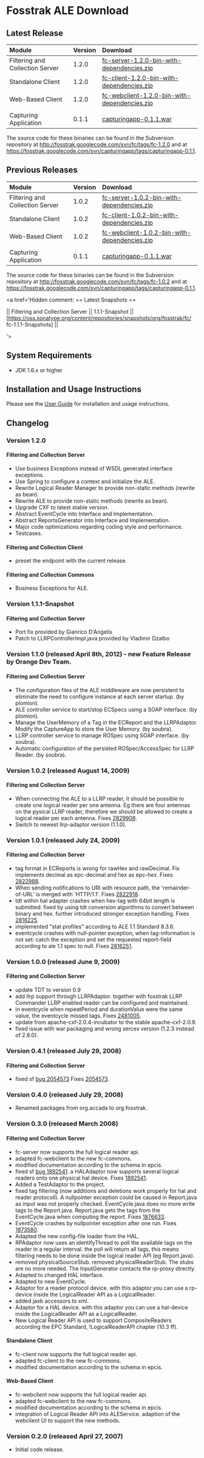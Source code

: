# Fosstrak ALE Download #




## Latest Release ##


| **Module** | **Version** | **Download** |
|:-----------|:------------|:-------------|
| Filtering and Collection Server | 1.2.0       | [fc-server-1.2.0-bin-with-dependencies.zip](https://oss.sonatype.org/content/repositories/public/org/fosstrak/fc/fc-server/1.2.0/fc-server-1.2.0-bin-with-dependencies.zip) |
| Standalone Client | 1.2.0       | [fc-client-1.2.0-bin-with-dependencies.zip](https://oss.sonatype.org/content/repositories/public/org/fosstrak/fc/fc-client/1.2.0/fc-client-1.2.0-bin-with-dependencies.zip) |
| Web-Based Client | 1.2.0       | [fc-webclient-1.2.0-bin-with-dependencies.zip](https://oss.sonatype.org/content/repositories/public/org/fosstrak/fc/fc-webclient/1.2.0/fc-webclient-1.2.0-bin-with-dependencies.zip) |
|            |             |              |
| Capturing Application | 0.1.1       | [capturingapp-0.1.1.war](https://oss.sonatype.org/content/repositories/public/org/fosstrak/capturingapp/capturingapp/0.1.1/capturingapp-0.1.1.war) |

The source code for these binaries can be found in the Subversion repository at http://fosstrak.googlecode.com/svn/fc/tags/fc-1.2.0 and at https://fosstrak.googlecode.com/svn/capturingapp/tags/capturingapp-0.1.1.


## Previous Releases ##

| **Module** | **Version** | **Download** |
|:-----------|:------------|:-------------|
| Filtering and Collection Server | 1.0.2       | [fc-server-1.0.2-bin-with-dependencies.zip](https://oss.sonatype.org/content/repositories/public/org/fosstrak/fc/fc-server/1.0.2/fc-server-1.0.2-bin-with-dependencies.zip) |
| Standalone Client | 1.0.2       | [fc-client-1.0.2-bin-with-dependencies.zip](https://oss.sonatype.org/content/repositories/public/org/fosstrak/fc/fc-client/1.0.2/fc-client-1.0.2-bin-with-dependencies.zip) |
| Web-Based Client | 1.0.2       | [fc-webclient-1.0.2-bin-with-dependencies.zip](https://oss.sonatype.org/content/repositories/public/org/fosstrak/fc/fc-webclient/1.0.2/fc-webclient-1.0.2-bin-with-dependencies.zip) |
|            |             |              |
| Capturing Application | 0.1.1       | [capturingapp-0.1.1.war](https://oss.sonatype.org/content/repositories/public/org/fosstrak/capturingapp/capturingapp/0.1.1/capturingapp-0.1.1.war) |

The source code for these binaries can be found in the Subversion repository at http://fosstrak.googlecode.com/svn/fc/tags/fc-1.0.2 and at https://fosstrak.googlecode.com/svn/capturingapp/tags/capturingapp-0.1.1.

<a href='Hidden comment: 
== Latest Snapshots ==

|| Filtering and Collection Server || 1.1.1-Snapshot || [https://oss.sonatype.org/content/repositories/snapshots/org/fosstrak/fc/ fc-1.1.1-Snapshots] ||

'></a>

## System Requirements ##
  * JDK 1.6.x or higher

## Installation and Usage Instructions ##
Please see the [User Guide](AleUserGuideQuickStart.md) for installation and usage instructions.

## Changelog ##

### Version 1.2.0 ###
#### Filtering and Collection Server ####
  * Use business Exceptions instead of WSDL generated interface exceptions.
  * Use Spring to configure a context and initialize the ALE.
  * Rewrite Logical Reader Manager to provide non-static methods (rewrite as bean).
  * Rewrite ALE to provide non-static methods (rewrite as bean).
  * Upgrade CXF to latest stable version.
  * Abstract EventCycle into Interface and Implementation.
  * Abstract ReportsGenerator into Interface and Implementation.
  * Major code optimizations regarding coding style and performance.
  * Testcases.

#### Filtering and Collection Client ####
  * preset the endpoint with the current release.

#### Filtering and Collection Commons ####
  * Business Exceptions for ALE.


### Version 1.1.1-Snapshot ###
#### Filtering and Collection Server ####
  * Port fix provided by Gianrico D'Angelis
  * Patch to LLRPControllerImpl.java provided by Vladimir Dzalbo

### Version 1.1.0 (released April 8th, 2012) - new Feature Release by Orange Dev Team. ###
#### Filtering and Collection Server ####
  * The configuration files of the ALE middleware are now persistent to eliminate the need to configure instance at each server startup. (by plomion).
  * ALE controller service to start/stop ECSpecs using a SOAP interface. (by plomion).
  * Manage the UserMemory of a Tag in the ECReport and the LLRPAdaptor. Modify the CaptureApp to store the User Memory. (by soubra).
  * LLRP controller service to manage ROSpec using SOAP interface. (by soubra).
  * Automatic configuration of the persisted ROSpec/AccessSpec for LLRP Reader. (by soubra).

### Version 1.0.2 (released August 14, 2009) ###
#### Filtering and Collection Server ####
  * When connecting the ALE to a LLRP reader, it should be possible to create one logical reader per one antenna. Eg there are four antennas on the pysical LLRP reader, therefore we should be allowed to create a logical reader per each antenna. Fixes [2829908](http://sourceforge.net/support/tracker.php?aid=2829908).
  * Switch to newest llrp-adaptor version (1.1.0).

### Version 1.0.1 (released July 24, 2009) ###
#### Filtering and Collection Server ####
  * tag format in ECReports is wrong for rawHex and rawDecimal. Fix implements decimal as epc-decimal and hex as epc-hex. Fixes [2822988](http://sourceforge.net/support/tracker.php?aid=2822988).
  * When sending notifications to URI with resource path, the 'remainder-of-URL' is merged with 'HTTP/1.1'. Fixes [2822918](http://sourceforge.net/support/tracker.php?aid=2822918).
  * tdt within hal adapter crashes when hex-tag with 64bit length is submitted: fixed by using tdt conversion algorithms to convert between binary and hex. further introduced stronger exception handling. Fixes [2816225](http://sourceforge.net/support/tracker.php?aid=2816225).
  * implemented "stat profiles" according to ALE 1.1 Standard 8.3.6.
  * eventcycle crashes with null-pointer exception, when tag-information is not set: catch the exception and set the requested report-field according to ale 1.1 spec to null. Fixes [2816251](http://sourceforge.net/support/tracker.php?aid=2816251).

### Version 1.0.0 (released June 9, 2009) ###
#### Filtering and Collection Server ####
  * update TDT to version 0.9
  * add llrp support through LLRPAdaptor. together with fosstrak LLRP Commander LLRP enabled reader can be configured and maintained.
  * in eventcycle when repeatPeriod and durationValue were the same value, the eventcycle missed tags. Fixes [2481005](http://sourceforge.net/support/tracker.php?aid=2481005).
  * update from apache-cxf-2.0.4-incubator to the stable apache-cxf-2.0.9.
  * fixed issue with war packaging and wrong xerces version (1.2.3 instead of 2.8.0).

### Version 0.4.1 (released July 29, 2008) ###
#### Filtering and Collection Server ####
  * fixed sf [bug 2054573](https://code.google.com/p/fosstrak/issues/detail?id=054573) Fixes [2054573](http://sourceforge.net/support/tracker.php?aid=2054573).

### Version 0.4.0 (released July 29, 2008) ###
  * Renamed packages from org.accada to org.fosstrak.

### Version 0.3.0 (released March 2008) ###
#### Filtering and Collection Server ####
  * fc-server now supports the full logical reader api.
  * adapted fc-webclient to the new fc-commons.
  * modified documentation according to the schema in epcis.
  * fixed sf [bug 1892541](https://code.google.com/p/fosstrak/issues/detail?id=892541). a HALAdaptor now supports several logical readers onto one physical hal device. Fixes [1892541](http://sourceforge.net/support/tracker.php?aid=1892541).
  * Added a TestAdaptor to the project.
  * fixed tag filtering (now additions and deletions work properly for hal and reader protocoll). A nullpointer exception could be caused in Report.java as input was not properly checked. EventCycle.java does no more write tags to the Report.java. Report.java gets the tags from the EventCycle.java when computing the report. Fixes [1876633](http://sourceforge.net/support/tracker.php?aid=1876633).
  * EventCycle crashes by nullpointer exception after one run. Fixes [1873580](http://sourceforge.net/support/tracker.php?aid=1873580).
  * Adapted the new config-file loader from the HAL.
  * RPAdaptor now uses an identifyThread to poll the available tags on the reader in a regular interval. the poll will return all tags, this means filtering needs to be done inside the logical reader API (eg Report.java).
  * removed physicalSourceStub. removed physicalReaderStub. The stubs are no more needed. The InputGenerator contacts the rp-proxy directly.
  * Adapted to changed HAL interface.
  * Adapted to new EventCycle.
  * Adaptor for a reader protocol device. with this adaptor you can use a rp-device inside the LogicalReader API as a LogicalReader.
  * added jaxb accessors to xml.
  * Adaptor for a HAL device. with this adaptor you can use a hal-device inside the LogicalReader API as a LogicalReader.
  * New Logical Reader API is used to support CompositeReaders according the EPC Standard, !LogicalReaderAPI chapter (10.3 ff).
#### Standalone Client ####
  * fc-client now supports the full logical reader api.
  * adapted fc-client to the new fc-commons.
  * modified documentation according to the schema in epcis.
#### Web-Based Client ####
  * fc-webclient now supports the full logical reader api.
  * adapted fc-webclient to the new fc-commons.
  * modified documentation according to the schema in epcis.
  * integration of Logical Reader API into ALEService. adaption of the webclient UI to support the new methods.

### Version 0.2.0 (released April 27, 2007) ###
  * Initial code release.